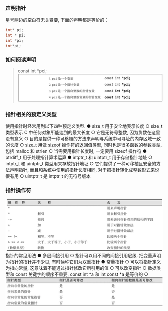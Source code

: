 ### 声明指针

星号两边的空白符无关紧要, 下面的声明都是等价的：

```cpp
int* pi;
int * pi;
int *pi;
int*pi;
```

### 如何阅读声明

> const int \*pci;
> ![](https://raw.githubusercontent.com/mikaelzero/ImageSource/main/uPic/dazTGQ.jpg)

### 指针相关的预定义类型

使用指针时经常用到以下四种预定义类型.
● size_t 用于安全地表示长度
○ size_t 类型表示 C 中任何对象所能达到的最大长度
○ 它是无符号整数, 因为负数在这里没有意义
○ 目的是提供一种可移植的方法来声明与系统中可寻址的内存区域一致的长度
○ size_t 用做 sizeof 操作符的返回值类型, 同时也是很多函数的参数类型, 包括 malloc 和 strlen
○ 当需要用指针长度时, 一定要用 sizeof 操作符
● ptrdiff_t 用于处理指针算术运算
● intptr_t 和 uintptr_t 用于存储指针地址
○ intptr_t 和 uintptr_t 类型用来存放指针地址
○ 它们提供了一种可移植且安全的方法声明指针, 而且和系统中使用的指针长度相同, 对于把指针转化成整数形式来说很有用
○ uintptr_t 是 intptr_t 的无符号版本

### 指针操作符

![](https://raw.githubusercontent.com/mikaelzero/ImageSource/main/uPic/yjgO5R.jpg)
指针的常见用法
● 多层间接引用
○ 指针可以用不同的间接引用层级. 把变量声明为指针的指针并不少见, 有时候称它们为双重指针
● 常量指针
○ 可以将指针定义为指向常量, 这意味着不能通过指针修改它所引用的值
○ 可以改变指针
○ 数据类型和 const 关键字的顺序不重要, const int *a 和 int const *a 是等价的
○ ![](https://raw.githubusercontent.com/mikaelzero/ImageSource/main/uPic/h4cl9V.jpg)
